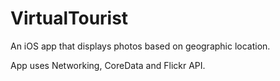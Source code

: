 # VirtualTourist

An iOS app that displays photos based on geographic location.

App uses Networking, CoreData and Flickr API.
